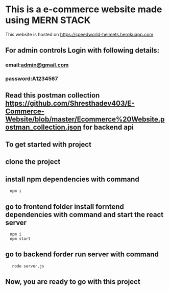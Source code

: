 # This is a e-commerce website made using MERN STACK
This website is hosted on https://speedworld-helmets.herokuapp.com
## For admin controls Login with following details:
 ### email:admin@gmail.com
 ### password:A1234567
## Read this postman collection https://github.com/Shresthadev403/E-Commerce-Website/blob/master/Ecommerce%20Website.postman_collection.json for backend api
## To get started with project
  ## clone the project 
 ## install npm dependencies with command
      npm i
      
 ## go to frontend folder install forntend dependencies with command and start the  react server
      npm i
      npm start
 ## go to backend forder  run server with command
       node server.js
## Now, you are ready to go with this project
